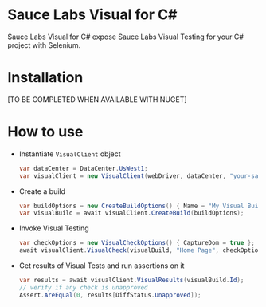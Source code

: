 # Sauce Labs Visual for C#

Sauce Labs Visual for C# expose Sauce Labs Visual Testing for your C# project with Selenium.

# Installation

[TO BE COMPLETED WHEN AVAILABLE WITH NUGET]

# How to use

- Instantiate `VisualClient` object
  ```csharp
  var dataCenter = DataCenter.UsWest1;
  var visualClient = new VisualClient(webDriver, dataCenter, "your-sauce-username", "your-sauce-access-key");
  ```

- Create a build
  ```csharp
  var buildOptions = new CreateBuildOptions() { Name = "My Visual Build" };
  var visualBuild = await visualClient.CreateBuild(buildOptions);
  ```

- Invoke Visual Testing
  ```csharp
  var checkOptions = new VisualCheckOptions() { CaptureDom = true };
  await visualClient.VisualCheck(visualBuild, "Home Page", checkOptions);
  ```

- Get results of Visual Tests and run assertions on it
  ```csharp
  var results = await visualClient.VisualResults(visualBuild.Id);
  // verify if any check is unapproved
  Assert.AreEqual(0, results[DiffStatus.Unapproved]);
  ```
